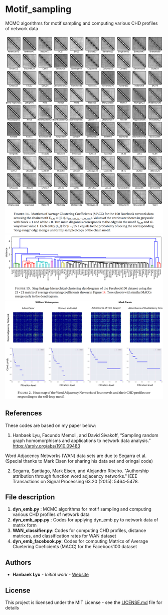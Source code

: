 # Motif_sampling

MCMC algorithms for motif sampling and computing various CHD profiles of network data

![](Figures/fb_full_MACC.png)
![](Figures/fb_dendro.png)
![](Figures/figure1.png)


## References

These codes are based on my paper below: 
  1. Hanbaek Lyu, Facundo Memoli, and David Sivakoff, 
     “Sampling random graph homomorphisms and applications to network data analysis.” 
     https://arxiv.org/abs/1910.09483
     
Word Adjacency Networks (WAN) data sets are due to Segarra et al. (Special thanks to Mark Eisen for sharing his data set and oringal code)

  2. Segarra, Santiago, Mark Eisen, and Alejandro Ribeiro. "Authorship attribution through function word adjacency networks." IEEE Transactions on Signal Processing 63.20 (2015): 5464-5478.
  

## File description 

  1. **dyn_emb.py** : MCMC algorithms for motif sampling and computing various CHD profiles of network data
  2. **dyn_emb_app.py** : Codes for applying dyn_emb.py to network data of matrix form
  3. **WAN_classifier.py**: Codes for computing CHD profiles, distance matrices, and classification rates for WAN dataset 
  4. **dyn_emb_facebook.py**: Codes for computing Matrics of Average Cluetering Coeficients (MACC) for the Facebook100 dataset
  
## Authors

* **Hanbaek Lyu** - *Initial work* - [Website](https://hanbaeklyu.com)

## License

This project is licensed under the MIT License - see the [LICENSE.md](LICENSE.md) file for details

